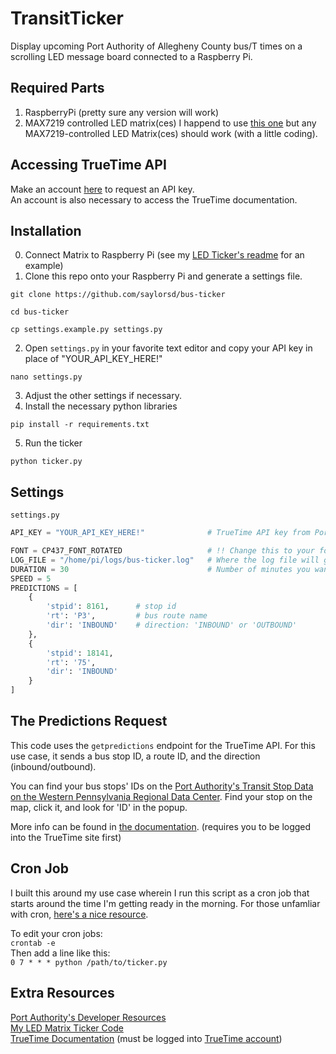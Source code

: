 # TransitTicker
Display upcoming Port Authority of Allegheny County bus/T times on a scrolling LED message board connected to a Raspberry Pi.


## Required Parts
1. RaspberryPi (pretty sure any version will work)
2. MAX7219 controlled LED matrix(ces) I happend to use [this one](https://www.amazon.com/gp/product/B01EJ1AFW8/ref=oh_aui_detailpage_o01_s00?ie=UTF8&psc=1) but any MAX7219-controlled LED Matrix(ces) should work (with a little coding).


## Accessing TrueTime API
Make an account [here](http://realtime.portauthority.org/bustime/createAccount.jsp) to request an API key.  
An account is also necessary to access the TrueTime documentation.


## Installation
0. Connect Matrix to Raspberry Pi (see my [LED Ticker's readme](https://github.com/saylorsd/led-matrix-ticker) for an example)
1. Clone this repo onto your Raspberry Pi and generate a settings file.  
  ```
  git clone https://github.com/saylorsd/bus-ticker
 
  cd bus-ticker
 
  cp settings.example.py settings.py
  ```
2. Open `settings.py` in your favorite text editor and copy your API key in place of "YOUR_API_KEY_HERE!"  
  ```
  nano settings.py
  ```
3. Adjust the other settings if necessary.
4. Install the necessary python libraries  
  ``` 
  pip install -r requirements.txt  
  ```
5. Run the ticker
  ```
  python ticker.py
  ```
  
  
## Settings
`settings.py`
```python
API_KEY = "YOUR_API_KEY_HERE!"              # TrueTime API key from Port Authority

FONT = CP437_FONT_ROTATED                   # !! Change this to your font of choice (be sure to import it above!)
LOG_FILE = "/home/pi/logs/bus-ticker.log"   # Where the log file will go.  Use Falsey value to log to stdout
DURATION = 30                               # Number of minutes you want it to run for
SPEED = 5
PREDICTIONS = [
    {
        'stpid': 8161,      # stop id
        'rt': 'P3',         # bus route name
        'dir': 'INBOUND'    # direction: 'INBOUND' or 'OUTBOUND'
    },
    {
        'stpid': 18141,
        'rt': '75',
        'dir': 'INBOUND'
    }
]
```


## The Predictions Request
This code uses the `getpredictions` endpoint for the TrueTime API.  For this use case, it sends a bus stop ID, a route ID, and the direction (inbound/outbound).  

You can find your bus stops' IDs on the [Port Authority's Transit Stop Data on the Western Pennsylvania Regional Data Center](https://data.wprdc.org/dataset/port-authority-of-allegheny-county-transit-stops). Find your stop on the map, click it, and look for 'ID' in the popup.

More info can be found in [the documentation](http://realtime.portauthority.org/bustime/apidoc/v1/main.jsp?section=predictions.jsp). (requires you to be logged into the TrueTime site first)


## Cron Job
I built this around my use case wherein I run this script as a cron job that starts around the time I'm getting ready in the morning. For those unfamliar with cron, [here's a nice resource](http://www.adminschoice.com/crontab-quick-reference).  

To edit your cron jobs:  
`crontab -e`  
Then add a line like this:  
`0 7 * * * python /path/to/ticker.py`  


## Extra Resources
[Port Authority's Developer Resources](http://www.portauthority.org/paac/CompanyInfoProjects/DeveloperResources.aspx)  
[My LED Matrix Ticker Code](https://github.com/saylorsd/led-matrix-ticker)  
[TrueTime Documentation](http://realtime.portauthority.org/bustime/apidoc/v1/main.jsp?section=documentation.jsp) (must be logged into [TrueTime account](http://realtime.portauthority.org/bustime/updateDeveloper.jsp))
